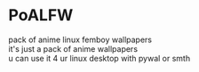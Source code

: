 # PoALFW
pack of anime linux femboy wallpapers\
it's just a pack of anime wallpapers\
u can use it 4 ur linux desktop with pywal or smth
